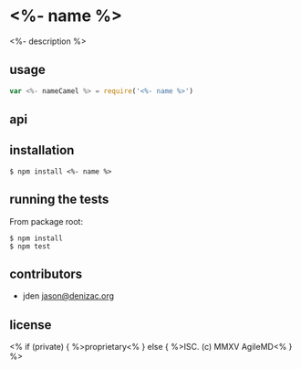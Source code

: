# <%- name %>
<%- description %>

## usage
```js
var <%- nameCamel %> = require('<%- name %>')
```


## api


## installation

    $ npm install <%- name %>


## running the tests

From package root:

    $ npm install
    $ npm test


## contributors

- jden <jason@denizac.org>


## license
<% if (private) {
  %>proprietary<%
} else {
  %>ISC. (c) MMXV AgileMD<%
} %>
